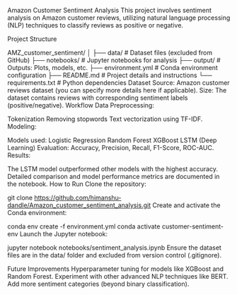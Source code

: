 Amazon Customer Sentiment Analysis
This project involves sentiment analysis on Amazon customer reviews, utilizing natural language processing (NLP) techniques to classify reviews as positive or negative.

Project Structure


AMZ_customer_sentiment/
│
├── data/                   # Dataset files (excluded from GitHub)
├── notebooks/              # Jupyter notebooks for analysis
├── output/                 # Outputs: Plots, models, etc.
├── environment.yml         # Conda environment configuration
├── README.md               # Project details and instructions
└── requirements.txt        # Python dependencies
Dataset
Source: Amazon customer reviews dataset (you can specify more details here if applicable).
Size: The dataset contains reviews with corresponding sentiment labels (positive/negative).
Workflow
Data Preprocessing:

Tokenization
Removing stopwords
Text vectorization using TF-IDF.
Modeling:

Models used:
Logistic Regression
Random Forest
XGBoost
LSTM (Deep Learning)
Evaluation: Accuracy, Precision, Recall, F1-Score, ROC-AUC.
Results:

The LSTM model outperformed other models with the highest accuracy.
Detailed comparison and model performance metrics are documented in the notebook.
How to Run
Clone the repository:



git clone https://github.com/himanshu-dandle/Amazon_customer_sentiment_analysis.git
Create and activate the Conda environment:



conda env create -f environment.yml
conda activate customer-sentiment-env
Launch the Jupyter notebook:



jupyter notebook notebooks/sentiment_analysis.ipynb
Ensure the dataset files are in the data/ folder and excluded from version control (.gitignore).

Future Improvements
Hyperparameter tuning for models like XGBoost and Random Forest.
Experiment with other advanced NLP techniques like BERT.
Add more sentiment categories (beyond binary classification).